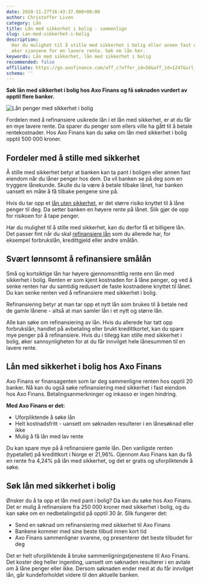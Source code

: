 ```yaml
---
date: 2020-11-27T16:43:37.000+00:00
author: Christoffer Liven
category: Lån
title: Lån med sikkerhet i bolig - sammenlign
slug: Lan-med-sikkerhet-i-bolig
description:
  Har du mulighet til å stille med sikkerhet i bolig eller annen fast eiendom,
  øker sjansene for en lavere rente. Søk om lån her.
keywords: Lån med sikkerhet, lån med sikkerhet i bolig
recommended: false
affiliate: https://go.axofinance.com/aff_c?offer_id=56&aff_id=1247&url_id=56&source=A69
schema: ''
---
```


**Søk lån med sikkerhet i bolig hos Axo Finans og få søknaden vurdert av opptil flere banker.**

![Lån penger med sikkerhet i bolig](/billan/img/refinansiere-med-sikkerhet.jpg 'Søk med sikkerhet i bolig')

Fordelen med å refinansiere usikrede lån i et lån med sikkerhet, er at du får en mye lavere rente. Da sparer du penger som ellers ville ha gått til å betale rentekostnader. Hos Axo Finans kan du søke om lån med sikkerhet i bolig opptil 500 000 kroner.

## Fordeler med å stille med sikkerhet

Å stille med sikkerhet betyr at banken kan ta pant i boligen eller annen fast eiendom når du låner penger hos dem. Da vil banken se på deg som en tryggere lånekunde. Skulle du la være å betale tilbake lånet, har banken uansett en måte å få tilbake pengene sine på.

Hvis du tar opp et [lån uten sikkerhet](https://www.dagbladet.no/billan/lan-penger-uten-sikkerhet/), er det større risiko knyttet til å låne penger til deg. Da setter banken en høyere rente på lånet. Slik gjør de opp for risikoen for å tape penger.

Har du mulighet til å stille med sikkerhet, kan du derfor få et billigere lån. Det passer fint når du skal [refinansiere lån](https://www.dagbladet.no/billan/refinansiere-smalan) som du allerede har, for eksempel forbrukslån, kredittgjeld eller andre smålån.

## Svært lønnsomt å refinansiere smålån

Små og kortsiktige lån har høyere gjennomsnittlig rente enn lån med sikkerhet i bolig. Renten er som kjent kostnaden for å låne penger, og ved å senke renten har du samtidig redusert de faste kostnadene knyttet til lånet. Du kan senke renten ved å refinansiere med sikkerhet i bolig.

Refinansiering betyr at man tar opp et nytt lån som brukes til å betale ned de gamle lånene - altså at man samler lån i et nytt og større lån.

Alle kan søke om refinansiering av lån. Hvis du allerede har tatt opp forbrukslån, handlet på avbetaling eller brukt kredittkortet, kan du spare mye penger på å refinansiere. Hvis du i tillegg kan stille med sikkerhet i bolig, øker sannsynligheten for at du får innvilget hele lånesummen til en lavere rente.

## Lån med sikkerhet i bolig hos Axo Finans

Axo Finans er finansagenten som lar deg sammenligne renten hos opptil 20 banker. Nå kan du også søke refinansiering med sikkerhet i fast eiendom hos Axo Finans. Betalingsanmerkninger og inkasso er ingen hindring.

**Med Axo Finans er det:**

- Uforpliktende å søke lån
- Helt kostnadsfritt - uansett om søknaden resulterer i en lånesøknad eller ikke
- Mulig å få lån med lav rente

Du kan spare mye på å refinansiere gamle lån. Den vanligste renten (typetallet) på kredittkort i Norge er 21,96%. Gjennom Axo Finans kan du få en rente fra 4,24% på lån med sikkerhet, og det er gratis og uforpliktende å søke.

<content-btn text="Søk her om refinansiering med sikkerhet" :url="affiliate" rel="nofollow"></content-btn>

## Søk lån med sikkerhet i bolig

Ønsker du å ta opp et lån med pant i bolig? Da kan du søke hos Axo Finans. Det er mulig å refinansiere fra 250 000 kroner med sikkerhet i bolig, og du kan søke om en nedbetalingstid på opptil 30 år. Slik fungerer det:

- Send en søknad om refinansiering med sikkerhet til Axo Finans
- Bankene kommer med sine beste tilbud innen kort tid
- Axo Finans sammenligner svarene, og presenterer det beste tilbudet for deg

Det er helt uforpliktende å bruke sammenligningstjenestene til Axo Finans. Det koster deg heller ingenting, uansett om søknaden resulterer i en avtale om å låne penger eller ikke. Dersom søknaden ender med at du får innvilget lån, går kundeforholdet videre til den aktuelle banken.

<content-btn text="Søk her om refinansiering med sikkerhet" :url="affiliate" rel="nofollow"></content-btn>
